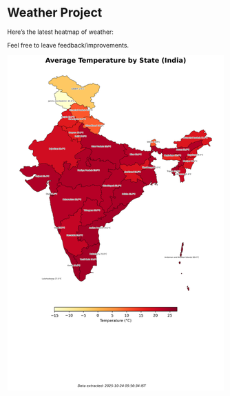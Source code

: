 # Weather Project

Here’s the latest heatmap of weather:

Feel free to leave feedback/improvements.

![India Heatmap](docs/assets/india_heatmap.png?v=FAC654)

